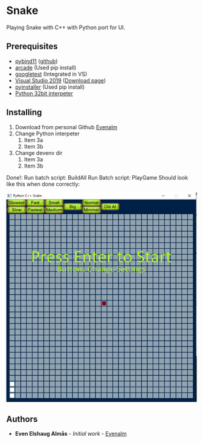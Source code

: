 # Snake
Playing Snake with C++ with Python port for UI.

## Prerequisites
* [pybind11](https://pybind11.readthedocs.io/en/stable/) ([github](https://github.com/pybind/pybind11))
* [arcade](https://arcade.academy/#) (Used pip install)
* [googletest](https://github.com/google/googletest) (Integrated in VS)
* [Visual Studio 2019](https://visualstudio.microsoft.com/) ([Download page](https://visualstudio.microsoft.com/vs/))
* [pyinstaller](https://www.pyinstaller.org/) (Used pip install)
* [Python 32bit interpeter](https://www.python.org/downloads/)


## Installing
1. Download from personal Github [Evenalm](https://github.com/Evenalm/Snake/)
1. Change Python interpeter
   1. Item 3a
   1. Item 3b
1. Change devenv dir
   1. Item 3a
   1. Item 3b

Done!:
Run batch script: BuildAll
Run Batch script: PlayGame
Should look like this when done correctly:

<img src="images/RunningApplication.PNG" width="600">

## Authors

* **Even Elshaug Almås** - *Initial work* - [Evenalm](https://github.com/Evenalm)
